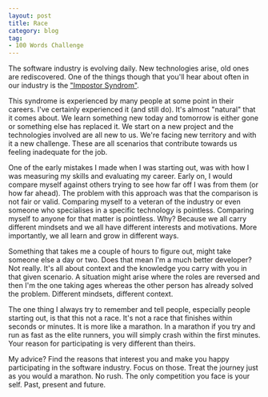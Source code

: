 ```yaml
---
layout: post
title: Race
category: blog
tag:
- 100 Words Challenge
---
```

The software industry is evolving daily. New technologies arise, old ones are rediscovered. One of the things though that you'll hear about often in our industry is the ["Impostor Syndrom"](https://en.wikipedia.org/wiki/Impostor_syndrome).

This syndrome is experienced by many people at some point in their careers. I've certainly experienced it (and still do). It's almost "natural" that it comes about. We learn something new today and tomorrow is either gone or something else has replaced it. We start on a new project and the technologies involved are all new to us. We're facing new territory and with it a new challenge. These are all scenarios that contribute towards us feeling inadequate for the job.

One of the early mistakes I made when I was starting out, was with how I was measuring my skills and evaluating my career. Early on, I would compare myself against others trying to see how far off I was from them (or how far ahead). The problem with this approach was that the comparison is not fair or valid. Comparing myself to a veteran of the industry or even someone who specialises in a specific technology is pointless. Comparing myself to anyone for that matter is pointless. Why? Because we all carry different mindsets and we all have different interests and motivations. More importantly, we all learn and grow in different ways.

Something that takes me a couple of hours to figure out, might take someone else a day or two. Does that mean I'm a much better developer? Not really. It's all about context and the knowledge you carry with you in that given scenario. A situation might arise where the roles are reversed and then I'm the one taking ages whereas the other person has already solved the problem. Different mindsets, different context.

The one thing I always try to remember and tell people, especially people starting out, is that this not a race. It's not a race that finishes within seconds or minutes. It is more like a marathon. In a marathon if you try and run as fast as the elite runners, you will simply crash within the first minutes. Your reason for participating is very different than theirs.

My advice? Find the reasons that interest you and make you happy participating in the software industry. Focus on those. Treat the journey just as you would a marathon. No rush. The only competition you face is your self. Past, present and future.
